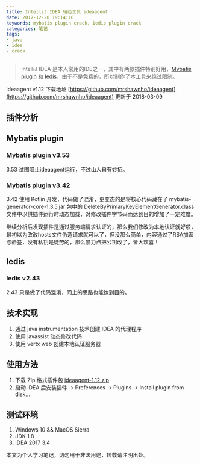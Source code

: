 ```yaml
---
title: IntelliJ IDEA 辅助工具 ideaagent
date: 2017-12-20 19:14:16
keywords: mybatis plugin crack, iedis plugin crack
categories: 笔记
tags:
- java
- idea
- crack
---
```

> IntelliJ IDEA 是本人常用的IDE之一，其中有两款插件特别好用，[Mybatis plugin](https://plugins.jetbrains.com/plugin/7293-mybatis-plugin) 和 [Iedis](https://plugins.jetbrains.com/plugin/9228-iedis)，由于不是免费的，所以制作了本工具来绕过限制。

ideaagent v1.12 下载地址 [https://github.com/mrshawnho/ideaagent](https://github.com/mrshawnho/ideaagent)
更新于 2018-03-09

## 插件分析

## Mybatis plugin

### Mybatis plugin v3.53
3.53 试图阻止ideaagent运行，不过山人自有妙招。

### Mybatis plugin v3.42
3.42 使用 Kotlin 开发，代码做了混淆，更变态的是将核心代码藏在了 mybatis-generator-core-1.3.5.jar
包中的 DeleteByPrimaryKeyElementGenerator.class 文件中以供插件运行时动态加载，对修改插件字节码而达到目的增加了一定难度。

继续分析后发现插件是通过服务端请求认证的，那么我们修改为本地认证就好啦，最初以为改改hosts文件伪造请求就可以了，但没那么简单，内容通过了RSA加密与验签，没有私钥是徒劳的，那么暴力点把公钥改了，皆大欢喜！

## Iedis

### Iedis v2.43
2.43 只是做了代码混淆，同上的思路也能达到目的。

## 技术实现
1. 通过 java instrumentation 技术创建 IDEA 的代理程序
2. 使用 javassist 动态修改代码
3. 使用 vertx web 创建本地认证服务器

## 使用方法
1. 下载 Zip 格式插件包 [ideaagent-1.12.zip](https://github.com/mrshawnho/ideaagent/releases)
2. 启动 IDEA 后安装插件 -> Preferences -> Plugins -> Install plugin from disk...

## 测试环境
1. Windows 10 && MacOS Sierra
2. JDK 1.8
3. IDEA 2017 3.4

本文为个人学习笔记，切勿用于非法用途，转载请注明出处。
